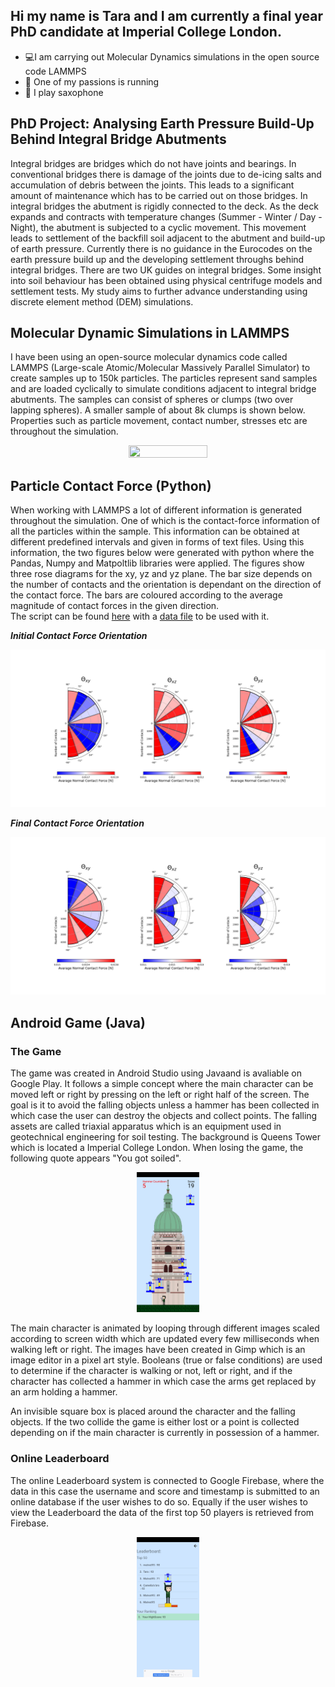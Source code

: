 ## Hi my name is Tara and I am currently a final year PhD candidate at Imperial College London.
- 💻I am carrying out Molecular Dynamics simulations in the open source code LAMMPS
- 🏃 One of my passions is running 
- 🎷 I play saxophone  

## PhD Project: Analysing Earth Pressure Build-Up Behind Integral Bridge Abutments
<p>Integral bridges are bridges which do not have joints and bearings. In conventional bridges there is damage of the joints due to de-icing salts and accumulation of debris between the joints. This leads to a significant amount of maintenance which has to be carried out on those bridges. In integral bridges the abutment is rigidly connected to the deck. As the deck expands and contracts with temperature changes (Summer - Winter / Day - Night), the abutment is subjected to a cyclic movement. This movement leads to settlement of the backfill soil adjacent to the abutment and build-up of earth pressure. Currently there is no guidance in the Eurocodes on the earth pressure build up and the developing settlement throughs behind integral bridges. There are two UK guides on integral bridges. Some insight into soil behaviour has been obtained using physical centrifuge models and settlement tests. My study aims to further advance understanding using discrete element method (DEM) simulations.</p>

  
## Molecular Dynamic Simulations in LAMMPS
<p> I have been using an open-source molecular dynamics code called LAMMPS (Large-scale Atomic/Molecular Massively Parallel Simulator) to create samples up to 150k particles. The particles represent sand samples and are loaded cyclically to simulate conditions adjacent to integral bridge abutments. The samples can consist of spheres or clumps (two over lapping spheres). A smaller sample of about 8k clumps is shown below. Properties such as particle movement, contact number, stresses etc are throughout the simulation. 
</p>  
<p align="center">
  <img src="./images/ClumpRotate.gif"  width="50%" height = "50%">
</p>
  
## Particle Contact Force (Python)
When working with LAMMPS a lot of different information is generated throughout the simulation. One of which is the contact-force information of all the particles within the sample. This information can be obtained at different predefined intervals and given in forms of text files. Using this information, the two figures below were generated with python where the Pandas, Numpy and Matpoltlib libraries were applied. The figures show three rose diagrams for the xy, yz and yz plane. The bar size depends on the number of contacts and the orientation is dependant on the direction of the contact force. The bars are coloured according to the average magnitude of contact forces in the given direction.  
The script can be found [here](./scripts/contactForceRoseAllPlanesGit.py) with a [data file](./scripts/dump800000000.contact) to be used with it.

_**Initial Contact Force Orientation**_
<p align="center"  width="100%">
  <img src="./images/dump0_rose.png">
</p>

_**Final Contact Force Orientation**_

<p align="center"  width="100%">
  <img src="./images/dump800000000_rose.png">
</p>

## Android Game (Java)

### The Game
The game was created in Android Studio using Javaand is avaliable on Google Play. It follows a simple concept where the main character can be moved left or right by pressing on the left or right half of the screen. The goal is it to avoid the falling objects unless a hammer has been collected in which case the user can destroy the objects and collect points. The falling assets are called triaxial apparatus which is an equipment used in geotechnical engineering for soil testing. The background is Queens Tower which is located a Imperial College London. When losing the game, the following quote appears "You got soiled". 
<p align="center"  width="100%">
  <img  width="20%" src="./images/ScreenshotSoiled1.png">
</p>
The main character is animated by looping through different images scaled according to screen width which are updated every few milliseconds when walking left or right. The images have been created in Gimp which is an image editor in a pixel art style. Booleans (true or false conditions) are used to determine if the character is walking or not, left or right, and if the character has collected a hammer in which case the arms get replaced by an arm holding a hammer.

An invisible square box is placed around the character and the falling objects. If the two collide the game is either lost or a point is collected depending on if the main character is currently in possession of a hammer.

### Online Leaderboard
The online Leaderboard system is connected to Google Firebase, where the data in this case the username and score and timestamp is submitted to an online database if the user wishes to do so. Equally if the user wishes to view the Leaderboard the data of the first top 50 players is retrieved from Firebase.
<p align="center" width="100%">
  <img width="20%" src="./images/ScreenshotSoiled2.png">
</p>
